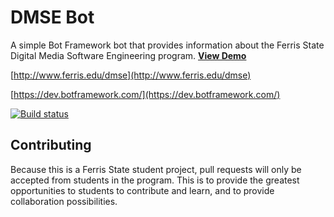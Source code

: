 # DMSE Bot
A simple Bot Framework bot that provides information about the Ferris State Digital Media Software Engineering program.
[**View Demo**](https://dmsebot.azurewebsites.net/)

[http://www.ferris.edu/dmse](http://www.ferris.edu/dmse)

[https://dev.botframework.com/](https://dev.botframework.com/)

[![Build status](https://ci.appveyor.com/api/projects/status/urp8age6six06e05?svg=true)](https://ci.appveyor.com/project/KallynGowdy/dmsebot)

## Contributing

Because this is a Ferris State student project, pull requests will only be accepted from students in the program. This is to provide the greatest opportunities to students to contribute and learn, and to provide collaboration possibilities.
